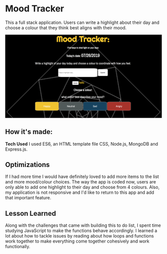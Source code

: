 # Mood Tracker
This a full stack application. Users can write a highlight about their day and choose a colour that they think best aligns with their mood.


![alt tag](sc.png)

## How it's made:
**Tech Used** I used ES6, an HTML template file CSS, Node.js, MongoDB and Express.js.

## Optimizations
If I had more time I would have definitely loved to add more items to the list and more mood/colour choices. The way the app is coded now, users are only able to add one highlight to their day and choose from 4 colours. Also, my application is not responsive and I'd like to return to this app and add that important feature. 

## Lesson Learned
Along with the challenges that came with building this to do list, I spent time studying JavaScript to make the functions behave accordingly. I learned a lot about how to tackle issues by reading about how loops and functions work together to make everything come together cohesively and work functionally.
